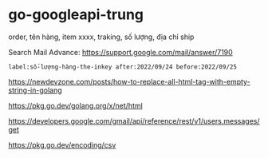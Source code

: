 # go-googleapi-trung


order, 
tên hàng, 
item xxxx, 
traking, 
số lượng, 
địa chỉ ship

Search Mail Advance:
https://support.google.com/mail/answer/7190
```
label:số-lượng-hàng-the-inkey after:2022/09/24 before:2022/09/25
```

https://newdevzone.com/posts/how-to-replace-all-html-tag-with-empty-string-in-golang

https://pkg.go.dev/golang.org/x/net/html

https://developers.google.com/gmail/api/reference/rest/v1/users.messages/get

https://pkg.go.dev/encoding/csv
